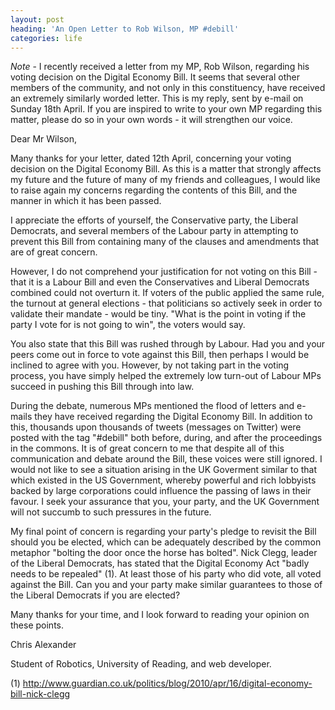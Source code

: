 ```yaml
---
layout: post
heading: 'An Open Letter to Rob Wilson, MP #debill'
categories: life
---
```


*Note* - I recently received a letter from my MP, Rob Wilson, regarding his voting decision on the Digital Economy Bill. It seems that several other members of the community, and not only in this constituency, have received an extremely similarly worded letter. This is my reply, sent by e-mail on Sunday 18th April. If you are inspired to write to your own MP regarding this matter, please do so in your own words - it will strengthen our voice.

Dear Mr Wilson,

Many thanks for your letter, dated 12th April, concerning your voting decision on the Digital Economy Bill. As this is a matter that strongly affects my future and the future of many of my friends and colleagues, I would like to raise again my concerns regarding the contents of this Bill, and the manner in which it has been passed.

I appreciate the efforts of yourself, the Conservative party, the Liberal Democrats, and several members of the Labour party in attempting to prevent this Bill from containing many of the clauses and amendments that are of great concern.

However, I do not comprehend your justification for not voting on this Bill - that it is a Labour Bill and even the Conservatives and Liberal Democrats combined could not overturn it. If voters of the public applied the same rule, the turnout at general elections - that politicians so actively seek in order to validate their mandate - would be tiny. "What is the point in voting if the party I vote for is not going to win", the voters would say.

You also state that this Bill was rushed through by Labour. Had you and your peers come out in force to vote against this Bill, then perhaps I would be inclined to agree with you. However, by not taking part in the voting process, you have simply helped the extremely low turn-out of Labour MPs succeed in pushing this Bill through into law.

During the debate, numerous MPs mentioned the flood of letters and e-mails they have received regarding the Digital Economy Bill. In addition to this, thousands upon thousands of tweets (messages on Twitter) were posted with the tag "#debill" both before, during, and after the proceedings in the commons. It is of great concern to me that despite all of this communication and debate around the Bill, these voices were still ignored. I would not like to see a situation arising in the UK Goverment similar to that which existed in the US Government, whereby powerful and rich lobbyists backed by large corporations could influence the passing of laws in their favour. I seek your assurance that you, your party, and the UK Government will not succumb to such pressures in the future.

My final point of concern is regarding your party's pledge to revisit the Bill should you be elected, which can be adequately described by the common metaphor "bolting the door once the horse has bolted". Nick Clegg, leader of the Liberal Democrats, has stated that the Digital Economy Act "badly needs to be repealed" (1). At least those of his party who did vote, all voted against the Bill. Can you and your party make similar guarantees to those of the Liberal Democrats if you are elected?

Many thanks for your time, and I look forward to reading your opinion on these points.

Chris Alexander

Student of Robotics, University of Reading, and web developer.

(1) http://www.guardian.co.uk/politics/blog/2010/apr/16/digital-economy-bill-nick-clegg